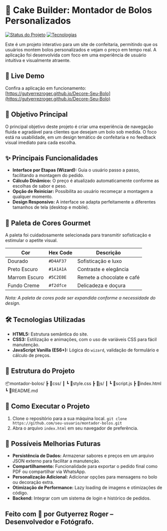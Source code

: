 # 🍰 Cake Builder: Montador de Bolos Personalizados

[![Status do Projeto](https://img.shields.io/badge/status-em%20desenvolvimento-blue)](link-para-o-seu-projeto)
[![Tecnologias](https://img.shields.io/badge/tecnologias-HTML%2C%20CSS%2C%20JS-green)](link-para-o-seu-projeto)

Este é um projeto interativo para um site de confeitaria, permitindo que os usuários montem bolos personalizados e vejam o preço em tempo real. A aplicação foi desenvolvida com foco em uma experiência de usuário intuitiva e visualmente atraente.

## 🔗 Live Demo
Confira a aplicação em funcionamento:
[https://gutyerrezroger.github.io/Decore-Seu-Bolo](https://gutyerrezroger.github.io/Decore-Seu-Bolo)

## 🎯 Objetivo Principal
O principal objetivo deste projeto é criar uma experiência de navegação fluida e agradável para clientes que desejam um bolo sob medida. O foco está na usabilidade, em um design temático de confeitaria e no feedback visual imediato para cada escolha.

## ✨ Principais Funcionalidades
- **Interface por Etapas (Wizard):** Guia o usuário passo a passo, facilitando a montagem do pedido.
- **Cálculo Dinâmico:** O preço é atualizado automaticamente conforme as escolhas de sabor e peso.
- **Opção de Reiniciar:** Possibilita ao usuário recomeçar a montagem a qualquer momento.
- **Design Responsivo:** A interface se adapta perfeitamente a diferentes tamanhos de tela (desktop e mobile).

## 🎨 Paleta de Cores Gourmet
A paleta foi cuidadosamente selecionada para transmitir sofisticação e estimular o apetite visual.

| Cor            | Hex Code   | Descrição                |
|----------------|------------|--------------------------|
| Dourado        | `#D4AF37`  | Sofisticação e luxo      |
| Preto Escuro   | `#1A1A1A`  | Contraste e elegância    |
| Marrom Escuro  | `#5C2E0E`  | Remete a chocolate e café|
| Fundo Creme    | `#f2dfce`  | Delicadeza e doçura      |

*Nota: A paleta de cores pode ser expandida conforme a necessidade do design.*

## 🛠️ Tecnologias Utilizadas
- **HTML5:** Estrutura semântica do site.
- **CSS3:** Estilização e animações, com o uso de variáveis CSS para fácil manutenção.
- **JavaScript Vanilla (ES6+):** Lógica do `wizard`, validação de formulário e cálculo de preços.

## 📁 Estrutura do Projeto
📦montador-bolos/
┣ 📁css/
┃ ┗ 📄style.css
┣ 📁js/
┃ ┗ 📄script.js
┣ 📄index.html
┗ 📄README.md

## 🚀 Como Executar o Projeto
1. Clone o repositório para a sua máquina local.
   `git clone https://github.com/seu-usuario/montador-bolos.git`
2. Abra o arquivo `index.html` em seu navegador de preferência.

## 🔮 Possíveis Melhorias Futuras
- **Persistência de Dados:** Armazenar sabores e preços em um arquivo JSON externo para facilitar a manutenção.
- **Compartilhamento:** Funcionalidade para exportar o pedido final como PDF ou compartilhar via WhatsApp.
- **Personalização Adicional:** Adicionar opções para mensagens no bolo ou decoração extra.
- **Otimização de Performance:** Lazy loading de imagens e otimizações de código.
- **Backend:** Integrar com um sistema de login e histórico de pedidos.

## Feito com 💛 por **Gutyerrez Roger** – Desenvolvedor e Fotógrafo.

